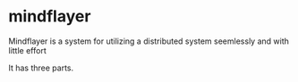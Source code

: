 # mindflayer
Mindflayer is a system for utilizing a distributed system seemlessly and with little effort

It has three parts.
